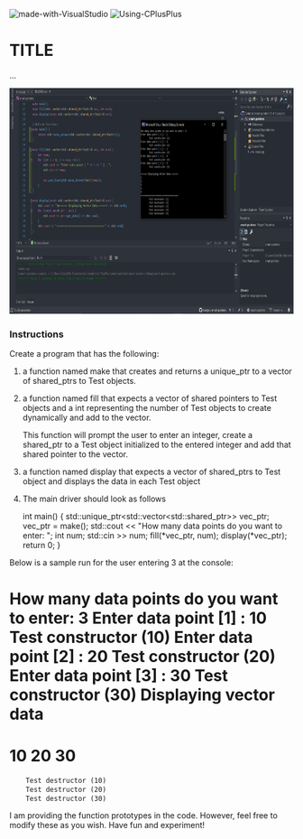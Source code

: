 ![made-with-VisualStudio](https://img.shields.io/badge/Made%20With-Visual%20Studio-ba88f3)  ![Using-CPlusPlus](https://img.shields.io/badge/Using-C%2B%2B-ff69b4)

# TITLE
...

<img src="./assets/screenshot.png"
     alt="Img"
     style="margin-right: 10px; height: 400px;" />

### Instructions
Create a program that has the following:

1. a function named make that creates and returns a unique_ptr to a vector of shared_ptrs to Test objects. 

2. a function named fill that expects a vector of shared pointers to Test objects and a int
   representing the number of Test objects to create dynamically and add to the vector.
   
   This function will prompt the user to enter an integer, create a shared_ptr to a Test object 
   initialized to the entered integer and add that shared pointer to the vector.
   
3. a function named display that expects a vector of shared_ptrs to Test object and displays the
   data in each Test object
   
4. The main driver should look as follows

    int main() {
        std::unique_ptr<std::vector<std::shared_ptr<Test>>> vec_ptr;
        vec_ptr = make();
        std::cout << "How many data points do you want to enter: ";
        int num;
        std::cin >> num;
        fill(*vec_ptr, num);
        display(*vec_ptr);
        return 0;
    }
    
Below is a sample run for the user entering 3 at the console:
    
How many data points do you want to enter: 3
Enter data point [1] : 10
        Test constructor (10)
Enter data point [2] : 20
        Test constructor (20)
Enter data point [3] : 30
        Test constructor (30)
Displaying vector data
=======================
10
20
30
=======================
        Test destructor (10)
        Test destructor (20)
        Test destructor (30)

I am providing the function prototypes in the code. 
However, feel free to modify these as you wish.
Have fun and experiment!
